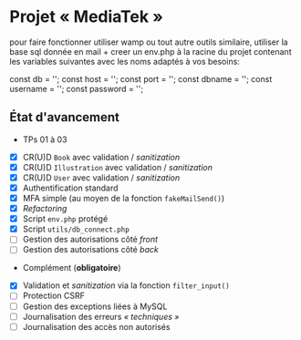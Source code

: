 # Projet « MediaTek »
pour faire fonctionner utiliser wamp ou tout autre outils similaire, utiliser la base sql donnée en mail
+
creer un env.php à la racine du projet contenant les variables suivantes avec les noms adaptés à vos besoins:

 const db = '';
 const host = '';
 const port = '';
 const dbname = '';
 const username = '';
 const password = '';

## État d'avancement
- TPs 01 à 03
- [x] CR(U)D `Book` avec validation / *sanitization*
- [x] CR(U)D `Illustration` avec validation / *sanitization*
- [x] CR(U)D `User` avec validation / *sanitization*
- [x] Authentification standard
- [x] MFA simple (au moyen de la fonction `fakeMailSend()`)
- [x] *Refactoring*
- [x] Script `env.php` protégé
- [x] Script `utils/db_connect.php`
- [ ] Gestion des autorisations côté *front*
- [ ] Gestion des autorisations côté *back*
- Complément (**obligatoire**)
- [x] Validation et *sanitization* via la fonction `filter_input()`
- [ ] Protection CSRF
- [ ] Gestion des exceptions liées à MySQL
- [ ] Journalisation des erreurs *« techniques »*
- [ ] Journalisation des accès non autorisés
